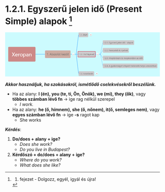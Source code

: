 # 1.2.1. Egyszerű jelen idő (Present Simple) alapok [^1]

![1.2](images/1.2.png)

***Akkor használjuk, ha szokásokról, ismétlődő cselekvésekről beszélünk.***

* Ha az alany: **I (én), you (te, ti, Ön, Önök), we (mi), they (ők)**, vagy **többes számban lévő fn** -> ige rag nélkül szerepel
  * *I work.*
* Ha az alany: **he (ő, hímnem), she (ő, nőnem), it(ő, semleges nem)**, vagy **egyes számban lévő fn** -> ige **-s** ragot kap
  * She works

***Kérdés***:

1. **Do/does + alany + ige?**
   * *Does she work?*
   * *Do you live in Budapest?*
2. **Kérdőszó + do/does + alany + ige?**
   * *Where do you work?*
   * *What does she like?*

[^1]: 1. fejezet - Dolgozz, egyél, igyál és újra!
